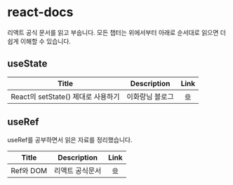 # react-docs

리액트 공식 문서를 읽고 부숩니다. 모든 챕터는 위에서부터 아래로 순서대로 읽으면 더 쉽게 이해할 수 있습니다.

## useState

|               Title                |   Description   |                                          Link                                          |
| :--------------------------------: | :-------------: | :------------------------------------------------------------------------------------: |
| React의 setState() 제대로 사용하기 | 이화랑님 블로그 | <a href="https://leehwarang.github.io/2020/07/28/setState.html" target="_blank">🌐</a> |

## useRef

useRef를 공부하면서 읽은 자료를 정리했습니다.

|   Title   |   Description   |                                        Link                                        |
| :-------: | :-------------: | :--------------------------------------------------------------------------------: |
| Ref와 DOM | 리액트 공식문서 | <a href="https://ko.reactjs.org/docs/refs-and-the-dom.html" target="_blank">🌐</a> |
